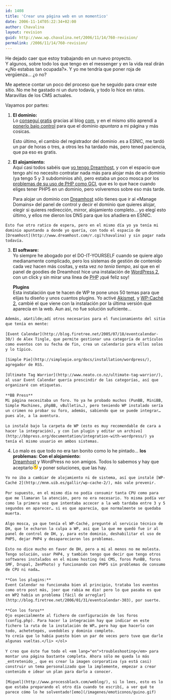 ```yaml
---
id: 1408
title: 'Crear una página web en un momentico'
date: 2006-11-14T05:22:34+02:00
author: Chavalina
layout: revision
guid: http://www.wp.chavalina.net/2006/11/14/760-revision/
permalink: /2006/11/14/760-revision/
---
```

He dejado caer que estoy trabajando en un nuevo proyecto.  
Y algunos, sobre todo los que tengo en el messenger y en la vida real dirán «&iquest;No estabas tan ocupada?». Y yo me tendría que poner roja de verg&uuml;enza… &iquest;o no?

Me apetece contar un poco del proceso que he seguido para crear este sitio. No me he gastado ni un duro todavía, y todo lo hice en ratos. Maravillas de los CMS actuales.

Vayamos por partes:

  1. **El dominio:**  
    Lo [conseguí gratis](http://www.com.es/00433/dominios-es-gratis/) gracias al blog [com](http://www.com.es/), y en el mismo sitio aprendí a [ponerlo bajo control](http://www.com.es/00438/gestionar-dominio-esnic/) para que el dominio _apuntara_ a mi página y más cosicas.</p> 
    Esto último, el cambio del registrador del dominio .es a ESNIC, me tardó un par de horas o tres, a otros les ha tardado más, pero tened paciencia, que pa eso es gratis.

  2. **El alojamiento:**  
    Aquí casi todos sabéis que [yo tengo Dreamhost](http://chavalina.net/comentar.php?idpost=618), y con el espacio que tengo ahí no necesito contratar nada más para alojar más de un dominio (ya tengo 5 y 3 subdominios ahí), pero estaba un poco mosca por los [problemas de su uso de <acronym title="Hypertext PreProcessor">PHP</acronym> como GCI](http://mnm.uib.es/gallir/posts/2005/11/10/499/), que es lo que hace cuando eliges tener PHP5 en un dominio, pero volveremos sobre eso más tarde.</p> 
    Para alojar un dominio con [Dreamhost](http://www.dreamhost.com/r.cgi?chavalina) sólo tienes que ir al «Manage Domains» del panel de control y decir el dominio que quieres alojar, elegir si quieres redirección, mirror, alojamiento completo… yo elegí esto último, y ellos me dieron los DNS para que los a&ntilde;adiera en ESNIC.
    
    Esto fue otro ratico de espera, pero en el mismo día yo ya tenía mi dominio apuntando a donde yo quería, con todo el espacio de [Dreamhost](http://www.dreamhost.com/r.cgi?chavalina) y sin pagar nada todavía.

  3. **El software:**  
    Yo siempre he abogado por el DO-IT-YOURSELF cuando se quiere algo medianamente complicado, pero los sistemas de gestión de contenido cada vez hacen más cositas, y esta vez _no tenía tiempo_, así que en el panel de goodies de Dreamhost hice una instalación de [WordPress 2](http://www.wordpress.com), con un click y sin mirar una línea de <acronym title="Hypertext PreProcessor">PHP</acronym> &iexcl;qué feliz soy!</p> 
    **Plugins**  
    Esta instalación que te hacen de WP te pone unos 50 temas para que elijas tu dise&ntilde;o y unos cuantos plugins. Yo activé [Akismet](http://akismet.com/), y [WP-Caché 2](http://mnm.uib.es/gallir/wp-cache-2/), cambié el que viene con la instalación por la última versión que aparecía en la web. Aun así, no fue solución suficiente…
    
    Además, a&ntilde;adí otros necesarios para el funcionamiento del sitio que tenía en mente: 
    
    [Event Calendar](http://blog.firetree.net/2005/07/18/eventcalendar-30/) de Alex Tingle, que permite gestionar una categoría de artículos como eventos con su fecha de fin, crea un calendario para ellos solos y lo típico.
    
    [Simple Pie](http://simplepie.org/docs/installation/wordpress/), agregador de RSS.
    
    [Ultimate Tag Warrior](http://www.neato.co.nz/ultimate-tag-warrior/), al usar Event Calendar quería prescindir de las categorías, así que organizaré con etiquetas.
    
    **BB Press**  
    Mi página necesitaba un foro. Yo ya he probado muchos (PunBB, MiniBB, Simple Machines, phpBB, vBulletin…), pero teniendo WP instalado sería un crimen no probar su foro, además, sabiendo que se puede integrar… pues ale, a la aventura.
    
    Lo instalé bajo la carpeta de WP (esto es muy recomendable de cara a hacer la integración), y con [un plugin y editar un archivo](http://bbpress.org/documentation/integration-with-wordpress/) ya tenía el mismo usuario en ambos sistemas. 

  4. Lo malo es que todo no era tan bonito como lo he pintado… **los problemas:** 
    **Con el alojamiento:**  
    [Dreamhost](http://www.dreamhost.com/r.cgi?chavalina) y WordPress no son amigos. Todos lo sabemos y hay que aceptarlo![emo](/imagenes/emoticonos/confuso.gif) y poner soluciones, que las hay.
    
    Yo no iba a cambiar de alojamiento ni de sistema, así que instalé [WP-Caché 2](http://mnm.uib.es/gallir/wp-cache-2/), más vale prevenir.
    
    Por supuesto, en el mismo día no podía consumir tanta CPU como para que me llamaran la atención, pero no era necesario. Yo misma podía ver como la primera vez que intentaba accecer a la web tardaba entre 3 y 5 segundos en aparecer… si es que aparecía, que normalmente se quedaba muerta.
    
    Algo mosca, ya que tenía el WP-Caché, pregunté al servicio técnico de DH, que le echaron la culpa a WP, así que la que me quedó fue ir al panel de control de DH, y, para este dominio, deshabilitar el uso de PHP5, dejar PHP4 y desaparecieron los problemas.
    
    Esto no dice mucho en favor de DH, pero a mi al menos no me molesta. Tengo solución, usar PHP4, y también tengo que decir que tengo otros softwares instalados en el mismo hosting (mi CMS, foros PunBB, foros SMF, Drupal, ZenPhoto) y funcionando con PHP5 sin problemas de consumo de CPU ni nada…
    
    **Con los plugins:**  
    Event Calendar no funcionaba bien al principio, trataba los eventos como otro post más, joer que rabia me dio! pero lo que pasaba es que en WP2 había un problema [fácil de arreglar](http://blog.firetree.net/2006/01/31/eventcalendar-303), por suerte.
    
    **Con los foros**  
    Ojo especialmente al fichero de configuración de los foros (config.php). Para hacer la integración hay que indicar en este fichero la ruta de la instalación de WP… pero hay que hacerlo con todo, achetetepés, uvedobles y dominio completo.  
    Yo creía que lo había puesto bien un par de veces pero tuve que darle algunas vueltas.</li> </ol> 
    
    Y creo que éste fue todo el <em lang="en">troubleshooting</em> para montar una página bastante completa. Ahora sólo me queda lo más _entretenido_, que es crear la imagen corporativa (ya está casi) construir un tema personalizado que la implemente, empezar a crear contenido e idear un plan para darlo a conocer.
    
    [Miguel](http://www.processblack.com/weblog/), si lo lees, esto es lo que estaba preparando el otro día cuando te escribí, a ver qué te parece cómo lo he solventado![emo](/imagenes/emoticonos/guino.gif)